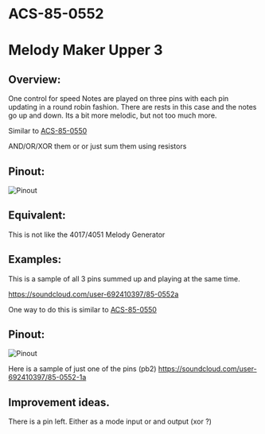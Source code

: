 # ACS-85-0552
Melody Maker Upper 3
==============

## Overview:
One control for speed
Notes are played on three pins with each pin updating in a round robin fashion.
There are rests in this case and the notes go up and down.  Its a bit more melodic, but not too much more.

Similar to [ACS-85-0550](https://github.com/robstave/ArduinoComponentSketches/tree/master/ACS-85%20ATTiny85%20sketches/ACS-85-0550)

AND/OR/XOR them or or just sum them using resistors


## Pinout:
![Pinout](https://github.com/robstave/ArduinoComponentSketches/blob/master/ACS-85%20ATTiny85%20sketches/ACS-85-0552/images/ACS-85-0552.png)

## Equivalent:
This is not like the 4017/4051 Melody Generator

## Examples:
This is a sample of all 3 pins summed up and playing at the same time.

https://soundcloud.com/user-692410397/85-0552a

One way to do this is similar to [ACS-85-0550](https://github.com/robstave/ArduinoComponentSketches/tree/master/ACS-85%20ATTiny85%20sketches/ACS-85-0550)

## Pinout: 

![Pinout](https://github.com/robstave/ArduinoComponentSketches/blob/master/ACS-85%20ATTiny85%20sketches/ACS-85-0550/images/ACS-85-0550-example.png)



Here is a sample of just one of the pins (pb2)
https://soundcloud.com/user-692410397/85-0552-1a


## Improvement ideas.
There is a pin left.  Either as a mode input or and output (xor ?)


 
